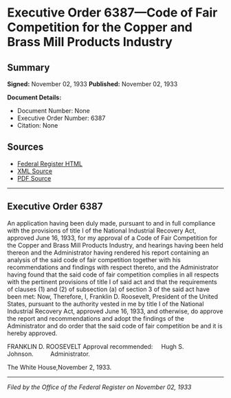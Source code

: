 # Executive Order 6387—Code of Fair Competition for the Copper and Brass Mill Products Industry

## Summary

**Signed:** November 02, 1933
**Published:** November 02, 1933

**Document Details:**
- Document Number: None
- Executive Order Number: 6387
- Citation: None

## Sources
- [Federal Register HTML](https://www.presidency.ucsb.edu/documents/executive-order-6387-code-fair-competition-for-the-copper-and-brass-mill-products-industry)
- [XML Source](None)
- [PDF Source](None)

---

## Executive Order 6387

An application having been duly made, pursuant to and in full compliance with the provisions of title I of the National Industrial Recovery Act, approved June 16, 1933, for my approval of a Code of Fair Competition for the Copper and Brass Mill Products Industry, and hearings having been held thereon and the Administrator having rendered his report containing an analysis of the said code of fair competition together with his recommendations and findings with respect thereto, and the Administrator having found that the said code of fair competition complies in all respects with the pertinent provisions of title I of said act and that the requirements of clauses (1) and (2) of subsection (a) of section 3 of the said act have been met:
Now, Therefore, I, Franklin D. Roosevelt, President of the United States, pursuant to the authority vested in me by title I of the National Industrial Recovery Act, approved June 16, 1933, and otherwise, do approve the report and recommendations and adopt the findings of the Administrator and do order that the said code of fair competition be and it is hereby approved.

FRANKLIN D. ROOSEVELT
Approval recommended:     Hugh S. Johnson.          Administrator.

The White House,November 2, 1933.

---

*Filed by the Office of the Federal Register on November 02, 1933*
